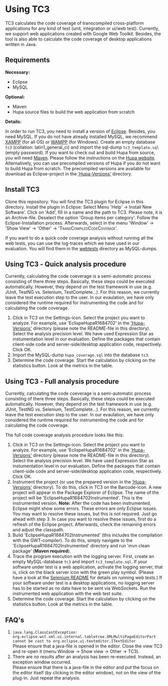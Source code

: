 # Using <span style="font-variant: small-caps">TC3</span>

<span style="font-variant: small-caps">TC3</span> calculates the code coverage of transcompiled cross-platform applications for any kind of test (unit, integration or ui/web test). Currently, we support web applications created with Google Web Toolkit. Besides, the tool is also able to calculate the code coverage of desktop applications written in Java.

## Requirements
**Necessary:**
- Eclipse
- MySQL

**Optional:**
- Maven
- Hupa source files to build the web application from scratch

**Details:**

In order to run <span style="font-variant: small-caps">TC3</span>, you need to install a version of [Eclipse](https://eclipse.org/). Besides, you need MySQL. If you do not have already installed MySQL, we recommend [XAMPP](https://www.apachefriends.org/de/index.html) (for all OS) or [WAMPP](http://www.wampserver.com/en/) (for Windows). Create an empty database ``tc3`` (collation: latin1_general_ci) and import the sql-dump ``tc3_template.sql`` (empty password).
If you want to check out and build Hupa from source, you will need [Maven](https://maven.apache.org/). Please follow the instructions on the [Hupa website](http://james.apache.org/hupa/building.html). Alternatively, you can use precompiled versions of Hupa if you do not want to build Hupa from scratch. The precompiled versions are available for download as Eclipse-project in the ['Hupa-Versions'](../Hupa-Versions/) directory. 


## Install <span style="font-variant: small-caps">TC3</span>
Clone this repository. You will find the <span style="font-variant: small-caps">TC3</span> plugin for Eclipse in this directory. Install the plugin in Eclipse: Select Menu 'Help' -> Install New Software'. Click on 'Add', fill in a name and the path to <span style="font-variant: small-caps">TC3</span>. Please note, it is an Archive-file. Deselect the option 'Group items per category'. Follow the Eclipse-Installation process. Afterwards, select in the menu 'Window' -> 'Show View' -> 'Other' -> '<span style="font-variant: small-caps">TransCompiledCodeCoverage</span>'.

If you want to do a quick code coverage analysis without running all the web tests, you can use the log-traces which we have used in our evaluation. You will find them in the [webtests](../webtests/) directory as MySQL-dumps.


## Using <span style="font-variant: small-caps">TC3</span> - Quick analysis procedure
Currently, calculating the code coeverage is a semi-automatic process consisting of there three steps. Basically, these steps could be executed automatically. However, they depend on the test framework in use (e.g. JUnit, TestNG vs. Selenium, TestComplete...). For this reason, we currently leave the test execution step to the user. In our evaulation, we have only considered the runtime required for instrumenting the code and for calculating the code coverage.

1. Click in <span style="font-variant: small-caps">TC3</span> on the Settings-icon. Select the project you want to analyze. For example, use 'EclispeHupaR1684702' in the ['Hupa-Versions'](../Hupa-Versions/) directory (please note the README-file in this directory). Select the analysis precision level. We have used Expression Star as instumentation level in our evaluation. Define the packages that contain client-side code and server-side/desktop application code, respectively. Click OK.
2. Import the MySQL-dump ``hupa_coverage.sql`` into the database ``tc3``.
3. Determine the code coverage. Start the calculation by clicking on the statistics button. Look at the metrics in the table. 


## Using <span style="font-variant: small-caps">TC3</span> - Full analysis procedure
Currently, calculating the code coeverage is a semi-automatic process consisting of there three steps. Basically, these steps could be executed automatically. However, they depend on the test framework in use (e.g. JUnit, TestNG vs. Selenium, TestComplete...). For this reason, we currently leave the test execution step to the user. In our evaulation, we have only considered the runtime required for instrumenting the code and for calculating the code coverage.

The full code coverage analysis procedure looks like this:

1. Click in <span style="font-variant: small-caps">TC3</span> on the Settings-icon. Select the project you want to analyze. For example, use 'EclispeHupaR1684702' in the ['Hupa-Versions'](../Hupa-Versions/) directory (please note the README-file in this directory). Select the analysis precision level. We have used Expression Star as instumentation level in our evaluation. Define the packages that contain client-side code and server-side/desktop application code, respectively. Click OK.
2. Instrument the project (or use the prepared version in the ['Hupa-Versions'](../Hupa-Versions/instrumented/) directory). To do this, click in <span style="font-variant: small-caps">TC3</span> on the Barcode-icon. A new project will appear in the Package Explorer of Eclipse. The name of the project will be 'EclipseHupaR1684702Instrumented'. This is the instrumented version. **Note:** After the code has been instrumented, Eclipse might show some errors. These errors are only Eclipse issues. You may want to resolve these issues, but this is not required. Just go ahead with step 3. In case you want to resolve these issues, first do a refresh of the Eclipse project. Afterwards, check the remaining errors and adjust the classpath.
3. Build 'EclipseHupaR1684702Instrumented' (this includes the compilation with the GWT-compiler). To do this, simply navigate to the 'EclipseHupaR1684702Instrumented' directory and run 'mvn clean package' (**Maven required**).
4. Trace the program execution with the logging server. First, create an empty MySQL-database ``tc3`` and import ``tc3_template.sql``. If your software under test is a web application, activate the logging server, that is, click on the black server icon with the green play symbol. (Please have a look at the [Selenium README](../webtests/) for details on running web tests.) If your software under test is a desktop applications, no logging server has to be started as no data have to be sent via WebSockets. Run the instrumented web application with the web test suite.
5. Determine the code coverage. Start the calculation by clicking on the statistics button. Look at the metrics in the table. 


## FAQ's

1. 	`java.lang.ClassCastException: org.eclipse.wst.xml.ui.internal.tabletree.XMLMultiPageEditorPart cannot be cast to org.eclipse.ui.texteditor.ITextEditor`<br>
Please ensure that a java-file is opened in the editor. 
Close the view <span style="font-variant: small-caps">TC3</span> and re-open it (menu Window -> Show view -> Other -> <span style="font-variant: small-caps">TC3</span>).
2. There are no results after an analysis has been re-executed. Instead, an exception window occurred. <br>
Please ensure that there is a java-file in the editor and put the focus on the editor itself (by clicking in the editor window), not on the view of the plug-in. Just repeat the analysis.
